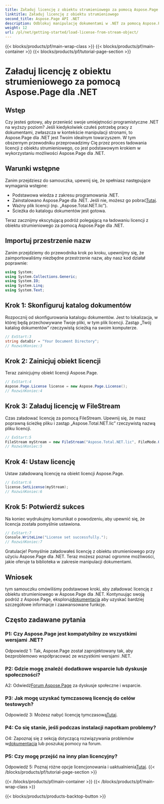```yaml
---
title: Załaduj licencję z obiektu strumieniowego za pomocą Aspose.Page dla .NET
linktitle: Załaduj licencję z obiektu strumieniowego
second_title: Aspose.Page API .NET
description: Odblokuj manipulację dokumentami w .NET za pomocą Aspose.Page. Postępuj zgodnie z naszym przewodnikiem, aby bezproblemowo ładować licencje z obiektów strumieniowych.
weight: 12
url: /pl/net/getting-started/load-license-from-stream-object/
---
```


{{< blocks/products/pf/main-wrap-class >}}
{{< blocks/products/pf/main-container >}}
{{< blocks/products/pf/tutorial-page-section >}}

# Załaduj licencję z obiektu strumieniowego za pomocą Aspose.Page dla .NET

## Wstęp

Czy jesteś gotowy, aby przenieść swoje umiejętności programistyczne .NET na wyższy poziom? Jeśli kiedykolwiek czułeś potrzebę pracy z dokumentami, zwłaszcza w kontekście manipulacji stronami, to Aspose.Page dla .NET jest Twoim idealnym towarzyszem. W tym obszernym przewodniku przeprowadzimy Cię przez proces ładowania licencji z obiektu strumieniowego, co jest podstawowym krokiem w wykorzystaniu możliwości Aspose.Page dla .NET.

## Warunki wstępne

Zanim przejdziesz do samouczka, upewnij się, że spełniasz następujące wymagania wstępne:

- Podstawowa wiedza z zakresu programowania .NET.
-  Zainstalowano Aspose.Page dla .NET. Jeśli nie, możesz go pobrać[Tutaj](https://releases.aspose.com/page/net/).
- Ważny plik licencji (np. „Aspose.Total.NET.lic”).
- Ścieżka do katalogu dokumentów jest gotowa.

Teraz zacznijmy ekscytującą podróż polegającą na ładowaniu licencji z obiektu strumieniowego za pomocą Aspose.Page dla .NET.

## Importuj przestrzenie nazw

Zanim przejdziemy do przewodnika krok po kroku, upewnijmy się, że zaimportowaliśmy niezbędne przestrzenie nazw, aby nasz kod działał poprawnie:

```csharp
using System;
using System.Collections.Generic;
using System.IO;
using System.Linq;
using System.Text;
```

## Krok 1: Skonfiguruj katalog dokumentów

Rozpocznij od skonfigurowania katalogu dokumentów. Jest to lokalizacja, w której będą przechowywane Twoje pliki, w tym plik licencji. Zastąp „Twój katalog dokumentów” rzeczywistą ścieżką na swoim komputerze.

```csharp
// ExStart:3
string dataDir = "Your Document Directory";
// RozwińKoniec:3
```

## Krok 2: Zainicjuj obiekt licencji

Teraz zainicjujmy obiekt licencji Aspose.Page.

```csharp
// ExStart:4
Aspose.Page.License license = new Aspose.Page.License();
// RozwińKoniec:4
```

## Krok 3: Załaduj licencję w FileStream

Czas załadować licencję za pomocą FileStream. Upewnij się, że masz poprawną ścieżkę pliku i zastąp „Aspose.Total.NET.lic” rzeczywistą nazwą pliku licencji.

```csharp
// ExStart:5
FileStream myStream = new FileStream("Aspose.Total.NET.lic", FileMode.Open);
// RozwińKoniec:5
```

## Krok 4: Ustaw licencję

Ustaw załadowaną licencję na obiekt licencji Aspose.Page.

```csharp
// ExStart:6
license.SetLicense(myStream);
// RozwińKoniec:6
```

## Krok 5: Potwierdź sukces

Na koniec wydrukujmy komunikat o powodzeniu, aby upewnić się, że licencja została pomyślnie ustawiona.

```csharp
// ExStart:7
Console.WriteLine("License set successfully.");
// RozwińKoniec:7
```

Gratulacje! Pomyślnie załadowałeś licencję z obiektu strumieniowego przy użyciu Aspose.Page dla .NET. Teraz możesz poznać ogromne możliwości, jakie oferuje ta biblioteka w zakresie manipulacji dokumentami.

## Wniosek

 tym samouczku omówiliśmy podstawowe kroki, aby załadować licencję z obiektu strumieniowego w Aspose.Page dla .NET. Kontynuując swoją podróż z Aspose.Page, eksploruj[dokumentacja](https://reference.aspose.com/page/net/) aby uzyskać bardziej szczegółowe informacje i zaawansowane funkcje.

## Często zadawane pytania

### P1: Czy Aspose.Page jest kompatybilny ze wszystkimi wersjami .NET?

Odpowiedź 1: Tak, Aspose.Page został zaprojektowany tak, aby bezproblemowo współpracować ze wszystkimi wersjami .NET.

### P2: Gdzie mogę znaleźć dodatkowe wsparcie lub dyskusje społeczności?

 A2: Odwiedź[Forum Aspose.Page](https://forum.aspose.com/c/page/39) za dyskusje społeczne i wsparcie.

### P3: Jak mogę uzyskać tymczasową licencję do celów testowych?

 Odpowiedź 3: Możesz nabyć licencję tymczasową[Tutaj](https://purchase.aspose.com/temporary-license/).

### P4: Co się stanie, jeśli podczas instalacji napotkam problemy?

 O4: Zapoznaj się z sekcją dotyczącą rozwiązywania problemów w[dokumentacja](https://reference.aspose.com/page/net/) lub poszukaj pomocy na forum.

### P5: Czy mogę przejść na inny plan licencyjny?

 Odpowiedź 5: Poznaj różne opcje licencjonowania i uaktualnienia[Tutaj](https://purchase.aspose.com/buy).
{{< /blocks/products/pf/tutorial-page-section >}}

{{< /blocks/products/pf/main-container >}}
{{< /blocks/products/pf/main-wrap-class >}}

{{< blocks/products/products-backtop-button >}}
